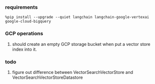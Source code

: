 ### requirements
```
%pip install --upgrade --quiet langchain langchain-google-vertexai google-cloud-bigquery
```

### GCP operations
1. should create an empty GCP storage bucket when put a vector store index into it.

### todo
1. figure out difference between VectorSearchVectorStore and VectorSearchVectorStoreDatastore